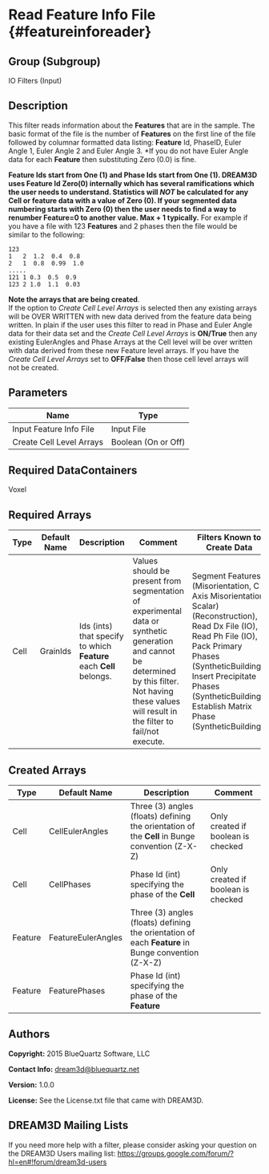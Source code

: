 Read Feature Info File {#featureinforeader}
======
## Group (Subgroup) ##
IO Filters (Input)

## Description ##
This filter reads information about the **Features** that are in the sample. The
 basic format of the file is the number of **Features** on the first line of the file followed by
 columnar formatted data listing: **Feature** Id, PhaseID, Euler Angle 1, Euler Angle 2 and Euler Angle 3.
 *If you do not have Euler Angle data for each **Feature** then substituting Zero (0.0) is fine.<br/>

__**Feature** Ids start from One (1) and Phase Ids start from One (1).
DREAM3D uses **Feature** Id Zero(0) internally which has several ramifications which the user needs to understand. Statistics
will _NOT_ be calculated for any **Cell** or feature data with a value of Zero (0). If your segmented data numbering
starts with Zero (0) then the user needs to find a way to renumber **Feature**=0 to another value. Max + 1 typically.__
For example if you have a file with 123 **Features** and 2 phases then the file would be similar to the following: 

    123
    1   2  1.2  0.4  0.8
    2   1  0.8  0.99  1.0
    .....
    121 1 0.3  0.5  0.9
    123 2 1.0  1.1  0.03

__Note the arrays that are being created__. <br>
If the option to _Create Cell Level Arrays_ is selected then any existing
 arrays will be OVER WRITTEN with new data derived from the feature data being written. In plain if the user uses this filter
 to read in Phase and Euler Angle data for their data set and the _Create Cell Level Arrays_ is __ON/True__ then
 any existing EulerAngles and Phase Arrays at the Cell level will be over written with data derived from these new Feature
 level arrays. If you have the _Create Cell Level Arrays_ set to __OFF/False__ then those cell level arrays will
 not be created.


## Parameters ##

| Name | Type |
|------|------|
| Input Feature Info File | Input File |
| Create Cell Level Arrays | Boolean (On or Off) |

## Required DataContainers ##
Voxel

## Required Arrays ##

| Type | Default Name | Description | Comment | Filters Known to Create Data |
|------|--------------|-------------|---------|-----|
| Cell | GrainIds | Ids (ints) that specify to which **Feature** each **Cell** belongs. | Values should be present from segmentation of experimental data or synthetic generation and cannot be determined by this filter. Not having these values will result in the filter to fail/not execute. | Segment Features (Misorientation, C-Axis Misorientation, Scalar) (Reconstruction), Read Dx File (IO), Read Ph File (IO), Pack Primary Phases (SyntheticBuilding), Insert Precipitate Phases (SyntheticBuilding), Establish Matrix Phase (SyntheticBuilding)

## Created Arrays ##

| Type | Default Name | Description | Comment |
|------|--------------|-------------|---------|
| Cell | CellEulerAngles | Three (3) angles (floats) defining the orientation of the **Cell** in Bunge convention (Z-X-Z) | Only created if boolean is checked |
| Cell | CellPhases | Phase Id (int) specifying the phase of the **Cell** | Only created if boolean is checked |
| Feature | FeatureEulerAngles | Three (3) angles (floats) defining the orientation of each **Feature** in Bunge convention (Z-X-Z) |  |
| Feature | FeaturePhases | Phase Id (int) specifying the phase of the **Feature** |  |

## Authors ##

**Copyright:** 2015 BlueQuartz Software, LLC

**Contact Info:** dream3d@bluequartz.net

**Version:** 1.0.0

**License:**  See the License.txt file that came with DREAM3D.




## DREAM3D Mailing Lists ##

If you need more help with a filter, please consider asking your question on the DREAM3D Users mailing list:
https://groups.google.com/forum/?hl=en#!forum/dream3d-users


